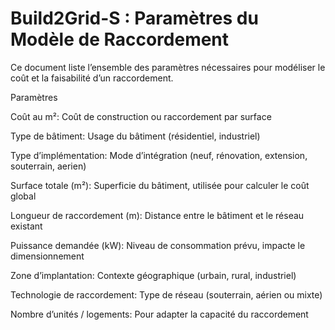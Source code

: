 # Build2Grid-S : Paramètres du Modèle de Raccordement
Ce document liste l’ensemble des paramètres nécessaires pour modéliser le coût et la faisabilité d’un raccordement.

Paramètres

Coût au m²: Coût de construction ou raccordement par surface

Type de bâtiment: Usage du bâtiment (résidentiel, industriel)

Type d’implémentation: Mode d’intégration (neuf, rénovation, extension, souterrain, aerien)

Surface totale (m²): Superficie du bâtiment, utilisée pour calculer le coût global

Longueur de raccordement (m): Distance entre le bâtiment et le réseau existant

Puissance demandée (kW): Niveau de consommation prévu, impacte le dimensionnement

Zone d’implantation: Contexte géographique (urbain, rural, industriel)

Technologie de raccordement: Type de réseau (souterrain, aérien ou mixte)

Nombre d’unités / logements: Pour adapter la capacité du raccordement
